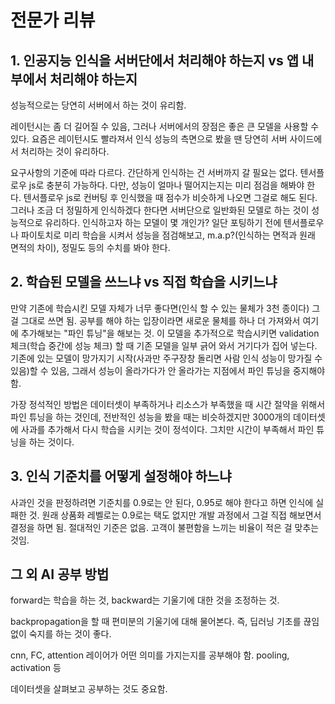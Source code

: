 # 전문가 리뷰

## 1. 인공지능 인식을 서버단에서 처리해야 하는지 vs 앱 내부에서 처리해야 하는지

성능적으로는 당연히 서버에서 하는 것이 유리함.

레이턴시는 좀 더 길어질 수 있음, 그러나 서버에서의 장점은 좋은 큰 모델을 사용할 수 있다. 요즘은 레이턴시도 빨라져서 인식 성능의 측면으로 봤을 땐 당연히 서버 사이드에서 처리하는 것이 유리하다.

요구사항의 기준에 따라 다르다. 간단하게 인식하는 건 서버까지 갈 필요는 없다. 텐서플로우 js로 충분히 가능하다. 다만, 성능이 얼마나 떨어지는지는 미리 점검을 해봐야 한다. 텐서플로우 js로 컨버팅 후 인식했을 때 점수가 비슷하게 나오면 그걸로 해도 된다. 그러나 조금 더 정밀하게 인식하겠다 한다면 서버단으로 일반화된 모델로 하는 것이 성능적으로 유리하다. 인식하고자 하는 모델이 몇 개인가? 일단 포팅하기 전에 텐서플로우나 파이토치로 미리 학습을 시켜서 성능을 점검해보고, m.a.p?(인식하는 면적과 원래 면적의 차이), 정밀도 등의 수치를 봐야 한다.

## 2. 학습된 모델을 쓰느냐 vs 직접 학습을 시키느냐

만약 기존에 학습시킨 모델 자체가 너무 좋다면(인식 할 수 있는 물체가 3천 종이다) 그걸 그대로 쓰면 됨. 공부를 해야 하는 입장이라면 새로운 물체를 하나 더 가져와서 여기에 추가해보는 "파인 튜닝"을 해보는 것. 이 모델을 추가적으로 학습시키면 validation 체크(학습 중간에 성능 체크) 할 때 기존 모델을 일부 긁어 와서 거기다가 집어 넣는다. 기존에 있는 모델이 망가지기 시작(사과만 주구장창 돌리면 사람 인식 성능이 망가질 수 있음)할 수 있음, 그래서 성능이 올라가다가 안 올라가는 지점에서 파인 튜닝을 중지해야 함.

가장 정석적인 방법은 데이터셋이 부족하거나 리소스가 부족했을 때 시간 절약을 위해서 파인 튜닝을 하는 것인데, 전반적인 성능을 봤을 때는 비슷하겠지만 3000개의 데이터셋에 사과를 추가해서 다시 학습을 시키는 것이 정석이다. 그치만 시간이 부족해서 파인 튜닝을 하는 것이다.

## 3. 인식 기준치를 어떻게 설정해야 하느냐

사과인 것을 판정하려면 기준치를 0.9로는 안 된다, 0.95로 해야 한다고 하면 인식에 실패한 것. 원래 상품화 레벨로는 0.9로는 택도 없지만 개발 과정에서 그걸 직접 해보면서 결정을 하면 됨. 절대적인 기준은 없음. 고객이 불편함을 느끼는 비율이 적은 걸 맞추는 것임.



## 그 외 AI 공부 방법

forward는 학습을 하는 것, backward는 기울기에 대한 것을 조정하는 것.

backpropagation을 할 때 편미분의 기울기에 대해 물어본다. 즉, 딥러닝 기초를 끊임없이 숙지를 하는 것이 좋다.

cnn, FC, attention 레이어가 어떤 의미를 가지는지를 공부해야 함. pooling, activation 등

데이터셋을 살펴보고 공부하는 것도 중요함.

